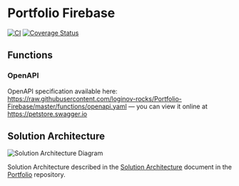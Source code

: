 # Portfolio Firebase

[![CI](https://github.com/loginov-rocks/Portfolio-Firebase/workflows/CI/badge.svg)](https://github.com/loginov-rocks/Portfolio-Firebase/actions?query=workflow%3ACI)
[![Coverage Status](https://coveralls.io/repos/github/loginov-rocks/Portfolio-Firebase/badge.svg?branch=master)](https://coveralls.io/github/loginov-rocks/Portfolio-Firebase?branch=master)

## Functions

### OpenAPI

OpenAPI specification available here: https://raw.githubusercontent.com/loginov-rocks/Portfolio-Firebase/master/functions/openapi.yaml
&mdash; you can view it online at https://petstore.swagger.io

## Solution Architecture

![Solution Architecture Diagram](https://raw.githubusercontent.com/loginov-rocks/Portfolio/master/docs/diagrams/Solution-Architecture.png)

Solution Architecture described in the
[Solution Architecture](https://github.com/loginov-rocks/Portfolio/blob/master/docs/Solution-Architecture.md#solution-architecture)
document in the [Portfolio](https://github.com/loginov-rocks/Portfolio) repository.
